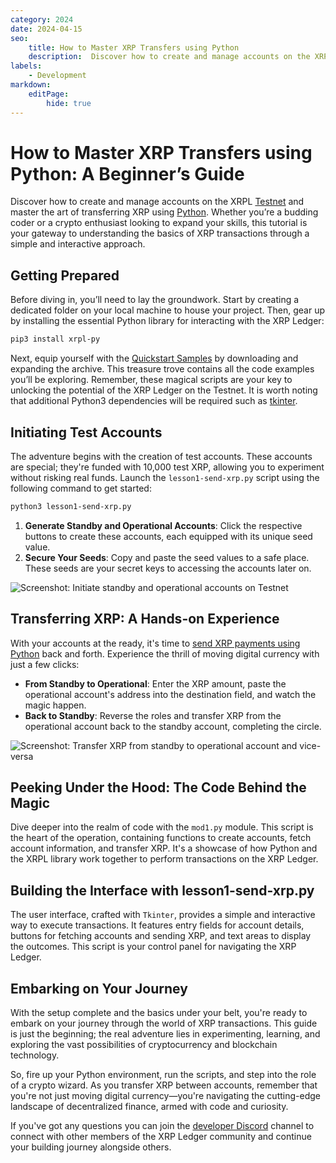 ```yaml
---
category: 2024
date: 2024-04-15
seo:
    title: How to Master XRP Transfers using Python
    description:  Discover how to create and manage accounts on the XRPL Testnet and master the art of transferring XRP using Python.
labels:
    - Development
markdown:
    editPage:
        hide: true
---
```

# How to Master XRP Transfers using Python: A Beginner’s Guide

Discover how to create and manage accounts on the XRPL [Testnet](https://xrpl.org/blog/2019/testnet-reset/#testnet-status) and master the art of transferring XRP using [Python](https://xrpl.org/docs/tutorials/python/#python). Whether you’re a budding coder or a crypto enthusiast looking to expand your skills, this tutorial is your gateway to understanding the basics of XRP transactions through a simple and interactive approach. 

<!-- BREAK -->


## Getting Prepared

Before diving in, you’ll need to lay the groundwork. Start by creating a dedicated folder on your local machine to house your project. Then, gear up by installing the essential Python library for interacting with the XRP Ledger:

```bash
pip3 install xrpl-py
```

Next, equip yourself with the [Quickstart Samples](https://github.com/XRPLF/xrpl-dev-portal/tree/master/_code-samples/quickstart/py/) by downloading and expanding the archive. This treasure trove contains all the code examples you’ll be exploring. Remember, these magical scripts are your key to unlocking the potential of the XRP Ledger on the Testnet. It is worth noting that additional Python3 dependencies will be required such as [tkinter](https://docs.python.org/3/library/tkinter.html#module-tkinter). 


## Initiating Test Accounts

The adventure begins with the creation of test accounts. These accounts are special; they're funded with 10,000 test XRP, allowing you to experiment without risking real funds. Launch the `lesson1-send-xrp.py` script using the following command to get started:

```bash
python3 lesson1-send-xrp.py
```

1. **Generate Standby and Operational Accounts**: Click the respective buttons to create these accounts, each equipped with its unique seed value.
2. **Secure Your Seeds**: Copy and paste the seed values to a safe place. These seeds are your secret keys to accessing the accounts later on.

![Screenshot: Initiate standby and operational accounts on Testnet](/blog/img/devblog-how-to-master-xrp-transfers-initiate-test-accounts.png)

## Transferring XRP: A Hands-on Experience

With your accounts at the ready, it's time to [send XRP payments using Python](./../../docs/tutorials/python/send-payments/index.md) back and forth. Experience the thrill of moving digital currency with just a few clicks:

- **From Standby to Operational**: Enter the XRP amount, paste the operational account's address into the destination field, and watch the magic happen.
- **Back to Standby**: Reverse the roles and transfer XRP from the operational account back to the standby account, completing the circle.

![Screenshot: Transfer XRP from standby to operational account and vice-versa](/blog/img/devblog-how-to-master-xrp-transfers-transferring-xrp.png)

## Peeking Under the Hood: The Code Behind the Magic

Dive deeper into the realm of code with the `mod1.py` module. This script is the heart of the operation, containing functions to create accounts, fetch account information, and transfer XRP. It's a showcase of how Python and the XRPL library work together to perform transactions on the XRP Ledger.

## Building the Interface with lesson1-send-xrp.py

The user interface, crafted with `Tkinter`, provides a simple and interactive way to execute transactions. It features entry fields for account details, buttons for fetching accounts and sending XRP, and text areas to display the outcomes. This script is your control panel for navigating the XRP Ledger.


## Embarking on Your Journey

With the setup complete and the basics under your belt, you're ready to embark on your journey through the world of XRP transactions. This guide is just the beginning; the real adventure lies in experimenting, learning, and exploring the vast possibilities of cryptocurrency and blockchain technology.

So, fire up your Python environment, run the scripts, and step into the role of a crypto wizard. As you transfer XRP between accounts, remember that you're not just moving digital currency—you're navigating the cutting-edge landscape of decentralized finance, armed with code and curiosity.

If you've got any questions you can join the [developer Discord](https://discord.gg/sfX3ERAMjH) channel to connect with other members of the XRP Ledger community and continue your building journey alongside others.
